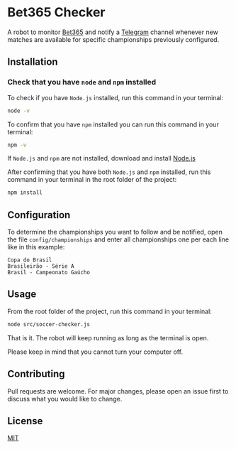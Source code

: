 # Bet365 Checker

A robot to monitor [Bet365](https://www.bet365.com/) and notify a [Telegram](https://telegram.org/) channel whenever new matches are available for specific championships previously configured.

## Installation

### Check that you have `node` and `npm` installed

To check if you have `Node.js` installed, run this command in your terminal:
```bash
node -v
```

To confirm that you have `npm` installed you can run this command in your terminal:
```bash
npm -v
```

If `Node.js` and `npm` are not installed, download and install [Node.js](https://nodejs.org/en/download/)

After confirming that you have both `Node.js` and `npm` installed, run this command in your terminal in the root folder of the project:
````bash
npm install
````

## Configuration

To determine the championships you want to follow and be notified, open the file `config/championships` and enter all championships one per each line like in this example:
```
Copa do Brasil
Brasileirão - Série A
Brasil - Campeonato Gaúcho
```

## Usage

From the root folder of the project, run this command in your terminal:
````bash
node src/soccer-checker.js
````
That is it. The robot will keep running as long as the terminal is open.

Please keep in mind that you cannot turn your computer off.

## Contributing
Pull requests are welcome. For major changes, please open an issue first to discuss what you would like to change.

## License
[MIT](https://choosealicense.com/licenses/mit/)